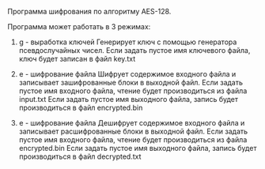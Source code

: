 Программа шифрования по алгоритму AES-128.

Программа может работать в 3 режимах:

1. g - выработка ключей
Генерирует ключ с помощью генератора псевдослучайных чисел.
Если задать пустое имя ключевого файла, ключ будет записан в файл key.txt

2. e - шифрование файла
Шифрует содержимое входного файла и записывает зашифрованные блоки в выходной файл.
Если задать пустое имя входного файла, чтение будет производиться из файла input.txt
Если задать пустое имя выходного файла, запись будет производиться в файл encrypted.bin

2. e - шифрование файла
Дешифрует содержимое входного файла и записывает расшифрованные блоки в выходной файл.
Если задать пустое имя входного файла, чтение будет производиться из файла encrypted.bin
Если задать пустое имя выходного файла, запись будет производиться в файл decrypted.txt
